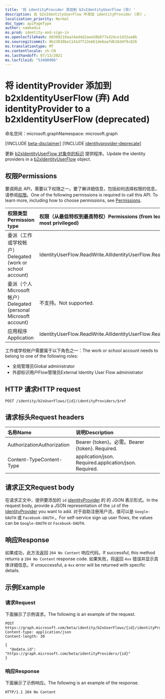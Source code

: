 ```yaml
---
title: '将 identityProvider 添加到 b2xIdentityUserFlow (弃) '
description: 在 b2xIdentityUserFlow 中添加 identityProvider (弃) 。
localization_priority: Normal
doc_type: apiPageType
author: namkedia
ms.prod: identity-and-sign-in
ms.openlocfilehash: 60309219aa24ad4d2aee58b877a324ce1d32aa8b
ms.sourcegitcommit: 8b23038be1141d7f22eb61de6aafdb16d4f9c826
ms.translationtype: MT
ms.contentlocale: zh-CN
ms.lasthandoff: 07/13/2021
ms.locfileid: "53400906"
---
```

# <a name="add-identityprovider-to-a-b2xidentityuserflow-deprecated"></a><span data-ttu-id="eba83-103">将 identityProvider 添加到 b2xIdentityUserFlow (弃) </span><span class="sxs-lookup"><span data-stu-id="eba83-103">Add identityProvider to a b2xIdentityUserFlow (deprecated)</span></span>

<span data-ttu-id="eba83-104">命名空间：microsoft.graph</span><span class="sxs-lookup"><span data-stu-id="eba83-104">Namespace: microsoft.graph</span></span>

[!INCLUDE [beta-disclaimer](../../includes/beta-disclaimer.md)]
[!INCLUDE [identityprovider-deprecate](../../includes/identityprovider-deprecate.md)]

<span data-ttu-id="eba83-105">更新 [b2xIdentityUserFlow 对象中的标识](../resources/b2xidentityuserflow.md) 提供程序。</span><span class="sxs-lookup"><span data-stu-id="eba83-105">Update the identity providers in a [b2xIdentityUserFlow](../resources/b2xidentityuserflow.md) object.</span></span>

## <a name="permissions"></a><span data-ttu-id="eba83-106">权限</span><span class="sxs-lookup"><span data-stu-id="eba83-106">Permissions</span></span>

<span data-ttu-id="eba83-p101">要调用此 API，需要以下权限之一。要了解详细信息，包括如何选择权限的信息，请参阅[权限](/graph/permissions-reference)。</span><span class="sxs-lookup"><span data-stu-id="eba83-p101">One of the following permissions is required to call this API. To learn more, including how to choose permissions, see [Permissions](/graph/permissions-reference).</span></span>

|<span data-ttu-id="eba83-109">权限类型</span><span class="sxs-lookup"><span data-stu-id="eba83-109">Permission type</span></span>      | <span data-ttu-id="eba83-110">权限（从最低特权到最高特权）</span><span class="sxs-lookup"><span data-stu-id="eba83-110">Permissions (from least to most privileged)</span></span>              |
|:--------------------|:---------------------------------------------------------|
|<span data-ttu-id="eba83-111">委派（工作或学校帐户）</span><span class="sxs-lookup"><span data-stu-id="eba83-111">Delegated (work or school account)</span></span>|<span data-ttu-id="eba83-112">IdentityUserFlow.ReadWrite.All</span><span class="sxs-lookup"><span data-stu-id="eba83-112">IdentityUserFlow.ReadWrite.All</span></span>|
|<span data-ttu-id="eba83-113">委派（个人 Microsoft 帐户）</span><span class="sxs-lookup"><span data-stu-id="eba83-113">Delegated (personal Microsoft account)</span></span>| <span data-ttu-id="eba83-114">不支持。</span><span class="sxs-lookup"><span data-stu-id="eba83-114">Not supported.</span></span>|
|<span data-ttu-id="eba83-115">应用程序</span><span class="sxs-lookup"><span data-stu-id="eba83-115">Application</span></span>| <span data-ttu-id="eba83-116">IdentityUserFlow.ReadWrite.All</span><span class="sxs-lookup"><span data-stu-id="eba83-116">IdentityUserFlow.ReadWrite.All</span></span>|

<span data-ttu-id="eba83-117">工作或学校帐户需要属于以下角色之一：</span><span class="sxs-lookup"><span data-stu-id="eba83-117">The work or school account needs to belong to one of the following roles:</span></span>

* <span data-ttu-id="eba83-118">全局管理员</span><span class="sxs-lookup"><span data-stu-id="eba83-118">Global administrator</span></span>
* <span data-ttu-id="eba83-119">外部标识用户Flow管理员</span><span class="sxs-lookup"><span data-stu-id="eba83-119">External Identity User Flow administrator</span></span>

## <a name="http-request"></a><span data-ttu-id="eba83-120">HTTP 请求</span><span class="sxs-lookup"><span data-stu-id="eba83-120">HTTP request</span></span>

<!-- { "blockType": "ignored" } -->

```http
POST /identity/b2xUserFlows/{id}/identityProviders/$ref
```

## <a name="request-headers"></a><span data-ttu-id="eba83-121">请求标头</span><span class="sxs-lookup"><span data-stu-id="eba83-121">Request headers</span></span>

|<span data-ttu-id="eba83-122">名称</span><span class="sxs-lookup"><span data-stu-id="eba83-122">Name</span></span>|<span data-ttu-id="eba83-123">说明</span><span class="sxs-lookup"><span data-stu-id="eba83-123">Description</span></span>|
|:---------------|:----------|
|<span data-ttu-id="eba83-124">Authorization</span><span class="sxs-lookup"><span data-stu-id="eba83-124">Authorization</span></span>|<span data-ttu-id="eba83-p102">Bearer {token}。必需。</span><span class="sxs-lookup"><span data-stu-id="eba83-p102">Bearer {token}. Required.</span></span>|
|<span data-ttu-id="eba83-127">Content-Type</span><span class="sxs-lookup"><span data-stu-id="eba83-127">Content-Type</span></span>|<span data-ttu-id="eba83-p103">application/json. Required.</span><span class="sxs-lookup"><span data-stu-id="eba83-p103">application/json. Required.</span></span>|

## <a name="request-body"></a><span data-ttu-id="eba83-130">请求正文</span><span class="sxs-lookup"><span data-stu-id="eba83-130">Request body</span></span>

<span data-ttu-id="eba83-131">在请求正文中，提供要添加的 `id` [identityProvider](../resources/identityprovider.md) 的 的 JSON 表示形式。</span><span class="sxs-lookup"><span data-stu-id="eba83-131">In the request body, provide a JSON representation of the `id` of the [identityProvider](../resources/identityprovider.md) you want to add.</span></span> <span data-ttu-id="eba83-132">对于自助注册用户流，值可以是 `Google-OAUTH` 或 `Facebook-OAUTH` 。</span><span class="sxs-lookup"><span data-stu-id="eba83-132">For self-service sign up user flows, the values can be `Google-OAUTH` or `Facebook-OAUTH`.</span></span>

## <a name="response"></a><span data-ttu-id="eba83-133">响应</span><span class="sxs-lookup"><span data-stu-id="eba83-133">Response</span></span>

<span data-ttu-id="eba83-134">如果成功，此方法返回 `204 No Content` 响应代码。</span><span class="sxs-lookup"><span data-stu-id="eba83-134">If successful, this method returns a `204 No Content` response code.</span></span> <span data-ttu-id="eba83-135">如果失败，将返回 `4xx` 错误并显示具体详细信息。</span><span class="sxs-lookup"><span data-stu-id="eba83-135">If unsuccessful, a `4xx` error will be returned with specific details.</span></span>

## <a name="example"></a><span data-ttu-id="eba83-136">示例</span><span class="sxs-lookup"><span data-stu-id="eba83-136">Example</span></span>

### <a name="request"></a><span data-ttu-id="eba83-137">请求</span><span class="sxs-lookup"><span data-stu-id="eba83-137">Request</span></span>

<span data-ttu-id="eba83-138">下面展示了示例请求。</span><span class="sxs-lookup"><span data-stu-id="eba83-138">The following is an example of the request.</span></span>

<!-- {
  "blockType": "request",
  "name": "update_b2xuserflows_identityprovider"
}
-->

``` http
POST https://graph.microsoft.com/beta/identity/b2xUserFlows/{id}/identityProviders/$ref
Content-type: application/json
Content-length: 30

{
  "@odata.id": "https://graph.microsoft.com/beta/identityProviders/{id}"
}
```

### <a name="response"></a><span data-ttu-id="eba83-139">响应</span><span class="sxs-lookup"><span data-stu-id="eba83-139">Response</span></span>

<span data-ttu-id="eba83-140">下面展示了示例响应。</span><span class="sxs-lookup"><span data-stu-id="eba83-140">The following is an example of the response.</span></span>

<!-- {
  "blockType": "response",
  "truncated": true
} -->

```http
HTTP/1.1 204 No Content
```
